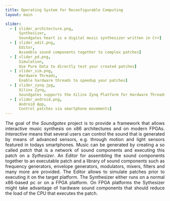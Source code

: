 ```yaml
---
title: Operating System for Reconfigurable Computing
layout: main

slider:
  - [ slider_architecture.png,
      Synthesizer,
      Soundgates heart is a digital music synthesizer written in C++]
  - [ slider_edit.png,
      Editor,
      Assemble sound components together to complex patches]
  - [ slider_pd.png,
      Simulation,
      Use Pure Data to directly test your created patches]
  - [ slider_sim.png,
      Hardware Threads,
      Enable hardware threads to speedup your patches]
  - [ slider_zynq.jpg,
      Xilinx Zynq,
      Soundgates supports the Xilinx Zynq Platform for Hardware Threads]
  - [ slider_android.png,
      Android App,
      Control patches via smartphone movements]
---
```


<p style="text-align:justify">
The goal of the <em>Soundgates</em> project is to provide a framework that allows interactive music synthesis on x86 architectures and on modern FPGAs. <em>Interactive</em> means that several users can control the sound that is generated by means of advanced sensors, e.g. through motion and light sensors featured in todays smartphones. Music can be generated by creating a so called <em>patch</em> that is a network of sound components and executing this patch on a <em>Sythesizer</em>. An <em>Editor</em> for assembling the sound components together to an executable patch and a library of sound components such as frequency generators, envelope generators, modulators, mixers, filters and many more are provided. The Editor allows to simulate patches prior to executing it on the target platform. The Synthesizer either runs on a normal x86-based pc or on a FPGA platform. On FPGA platforms the Sythesizer might take advantage of hardware sound components that should reduce the load of the CPU that executes the patch.
</p>
